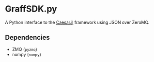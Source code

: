 # GraffSDK.py

A Python interface to the [Caesar.jl](http://www.github.com/JuliaRobotics/Caesar.jl) framework using JSON over ZeroMQ.

## Dependencies

* ZMQ (`pyzmq`)
* numpy (`numpy`)
